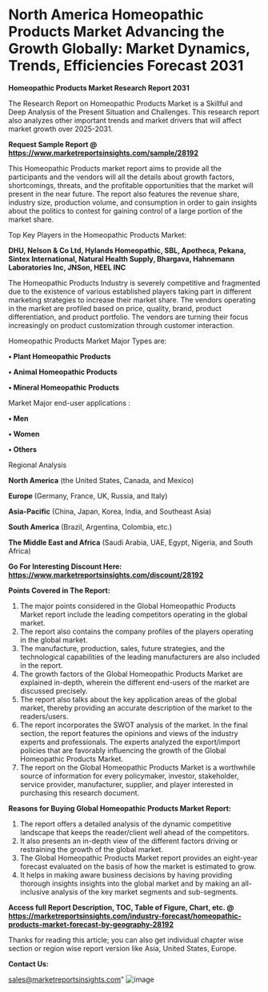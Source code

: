# North America Homeopathic Products Market Advancing the Growth Globally: Market Dynamics, Trends, Efficiencies Forecast 2031

<strong>Homeopathic Products Market Research Report 2031</strong>

The Research Report on Homeopathic Products Market is a Skillful and Deep Analysis of the Present Situation and Challenges. This research report also analyzes other important trends and market drivers that will affect market growth over 2025-2031.

<strong>Request Sample Report @ <a href=https://www.marketreportsinsights.com/sample/28192>https://www.marketreportsinsights.com/sample/28192</a></strong>

This Homeopathic Products market report aims to provide all the participants and the vendors will all the details about growth factors, shortcomings, threats, and the profitable opportunities that the market will present in the near future. The report also features the revenue share, industry size, production volume, and consumption in order to gain insights about the politics to contest for gaining control of a large portion of the market share.

Top Key Players in the Homeopathic Products Market:

<strong>DHU, Nelson & Co Ltd, Hylands Homeopathic, SBL, Apotheca, Pekana, Sintex International, Natural Health Supply, Bhargava, Hahnemann Laboratories Inc, JNSon, HEEL INC</strong>

The Homeopathic Products Industry is severely competitive and fragmented due to the existence of various established players taking part in different marketing strategies to increase their market share. The vendors operating in the market are profiled based on price, quality, brand, product differentiation, and product portfolio. The vendors are turning their focus increasingly on product customization through customer interaction.

Homeopathic Products Market Major Types are:

<strong>• Plant Homeopathic Products

• Animal Homeopathic Products

• Mineral Homeopathic Products</strong>

Market Major end-user applications :

<strong>• Men

• Women

• Others</strong>

Regional Analysis

</u><strong><b>North America</b></strong> (the United States, Canada, and Mexico)

<strong><b>Europe </b></strong>(Germany, France, UK, Russia, and Italy)

<strong><b>Asia-Pacific</b></strong> (China, Japan, Korea, India, and Southeast Asia)

<strong><b>South America</b></strong> (Brazil, Argentina, Colombia, etc.)

<strong><b>The Middle East and Africa</b></strong> (Saudi Arabia, UAE, Egypt, Nigeria, and South Africa)

<strong>Go For Interesting Discount Here: <a href=https://www.marketreportsinsights.com/discount/28192>https://www.marketreportsinsights.com/discount/28192</a></strong>

<strong>Points Covered in The Report:</strong>
<ol>
  <li>The major points considered in the Global Homeopathic Products Market report include the leading competitors operating in the global market.</li>
  <li>The report also contains the company profiles of the players operating in the global market.</li>
  <li>The manufacture, production, sales, future strategies, and the technological capabilities of the leading manufacturers are also included in the report.</li>
  <li>The growth factors of the Global Homeopathic Products Market are explained in-depth, wherein the different end-users of the market are discussed precisely.</li>
  <li>The report also talks about the key application areas of the global market, thereby providing an accurate description of the market to the readers/users.</li>
  <li>The report incorporates the SWOT analysis of the market. In the final section, the report features the opinions and views of the industry experts and professionals. The experts analyzed the export/import policies that are favorably influencing the growth of the Global Homeopathic Products Market.</li>
  <li>The report on the Global Homeopathic Products Market is a worthwhile source of information for every policymaker, investor, stakeholder, service provider, manufacturer, supplier, and player interested in purchasing this research document.</li>
</ol>
<strong>Reasons for Buying Global Homeopathic Products Market Report:</strong>

<ol>
  <li>The report offers a detailed analysis of the dynamic competitive landscape that keeps the reader/client well ahead of the competitors.</li>
  <li>It also presents an in-depth view of the different factors driving or restraining the growth of the global market.</li>
  <li>The Global Homeopathic Products Market report provides an eight-year forecast evaluated on the basis of how the market is estimated to grow.</li>
  <li>It helps in making aware business decisions by having providing thorough insights insights into the global market and by making an all-inclusive analysis of the key market segments and sub-segments.</li>
</ol>
<strong>Access full Report Description, TOC, Table of Figure, Chart, etc. @ <a href=https://marketreportsinsights.com/industry-forecast/homeopathic-products-market-forecast-by-geography-28192>https://marketreportsinsights.com/industry-forecast/homeopathic-products-market-forecast-by-geography-28192</a></strong>


Thanks for reading this article; you can also get individual chapter wise section or region wise report version like Asia, United States, Europe.

<strong>Contact Us:</strong>

sales@marketreportsinsights.com"
![image](https://github.com/user-attachments/assets/7bf8ec10-1a83-48f3-b569-319852518f14)
